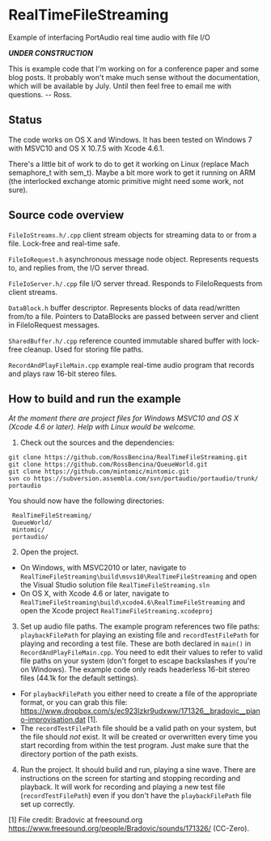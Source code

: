 RealTimeFileStreaming
=====================

Example of interfacing PortAudio real time audio with file I/O

***UNDER CONSTRUCTION***

This is example code that I'm working on for a conference paper and some blog posts. It probably won't make much sense without the documentation, which will be available by July. Until then feel free to email me with questions. -- Ross.

Status
------

The code works on OS X and Windows. It has been tested on Windows 7 with MSVC10 and OS X 10.7.5 with Xcode 4.6.1.

There's a little bit of work to do to get it working on Linux (replace Mach semaphore_t with sem_t). Maybe a bit more work to get it running on ARM (the interlocked exchange atomic primitive might need some work, not sure).


Source code overview
--------------------

`FileIoStreams.h/.cpp` client stream objects for streaming data to or from a file. Lock-free and real-time safe.

`FileIoRequest.h` asynchronous message node object. Represents requests to, and replies from, the I/O server thread.

`FileIoServer.h/.cpp` file I/O server thread. Responds to FileIoRequests from client streams.

`DataBlock.h` buffer descriptor. Represents blocks of data read/written from/to a file. Pointers to DataBlocks are passed between server and client in FileIoRequest messages.

`SharedBuffer.h/.cpp` reference counted immutable shared buffer with lock-free cleanup. Used for storing file paths. 

`RecordAndPlayFileMain.cpp` example real-time audio program that records and plays raw 16-bit stereo files.



How to build and run the example
--------------------------------

*At the moment there are project files for Windows MSVC10 and OS X (Xcode 4.6 or later). Help with Linux would be welcome.*

1. Check out the sources and the dependencies:

 ```
 git clone https://github.com/RossBencina/RealTimeFileStreaming.git
 git clone https://github.com/RossBencina/QueueWorld.git
 git clone https://github.com/mintomic/mintomic.git
 svn co https://subversion.assembla.com/svn/portaudio/portaudio/trunk/ portaudio
 ```

 You should now have the following directories:

 ```
  RealTimeFileStreaming/
  QueueWorld/
  mintomic/
  portaudio/
 ```


2. Open the project.
 - On Windows, with MSVC2010 or later, navigate to `RealTimeFileStreaming\build\msvs10\RealTimeFileStreaming` and open the Visual Studio solution file `RealTimeFileStreaming.sln`
 - On OS X, with Xcode 4.6 or later, navigate to `RealTimeFileStreaming\build\xcode4.6\RealTimeFileStreaming` and open the Xcode project `RealTimeFileStreaming.xcodeproj`


3. Set up audio file paths. The example program references two file paths: `playbackFilePath` for playing an existing file and `recordTestFilePath` for playing and recording a test file. These are both declared in `main()` in `RecordAndPlayFileMain.cpp`. You need to edit their values to refer to valid file paths on your system (don't forget to escape backslashes if you're on Windows). The example code only reads headerless 16-bit stereo files (44.1k for the default settings).
 - For `playbackFilePath` you either need to create a file of the appropriate format, or you can grab this file: https://www.dropbox.com/s/ec923lzkr9udxww/171326__bradovic__piano-improvisation.dat [1].
 - The `recordTestFilePath` file should be a valid path on your system, but the file should *not* exist. It will be created or overwritten every time you start recording from within the test program. Just make sure that the directory portion of the path exists.


4. Run the project. It should build and run, playing a sine wave. There are instructions on the screen for starting and stopping recording and playback. It will work for recording and playing a new test file (`recordTestFilePath`) even if you don't have the `playbackFilePath` file set up correctly.


[1] File credit: Bradovic at freesound.org https://www.freesound.org/people/Bradovic/sounds/171326/ (CC-Zero).
